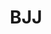 ---
title: "BJJ"
subtitle: ""
# meta description
description: "This is meta description"

service:
  enable : true
  service_item:
    # service item loop
    - title : "BJJ as a sport"
      images:
      - "../../images/bjjchoke.jpg"
      content : "
      **Brazilian ju-jutsu or BJJ** is a martial and self-defense sport developed by brazilians Carlos and Hélio Gracie on the basis of traditional Japanese jujutsu and judo techniques. <br> <br>
      
       Brazilian jujutsu focuses on various martial arts techniques used in the country. In a typical match situation, the goal is to take the opponent to the ground as soon as possible, where the match will end with a lock or strangle. <br><br>"

        
    # service item loop
    - title : "BJJ in Kokkola"
      images:
      - "../../images/bjjclass.webp"
      content : "
      BJJ has been practiced in Kokkola since 2016. Despite its novelty, the sport has already attracted several dozen enthusiasts and its popularity is growing rapidly. Exercises are suitable for everyone - regardless of gender or physical fitness. The workouts are really about doing and the atmosphere is open and friendly.

      Start the life's fitness remodel and book your place from the next basic course or come to our gym for a free tryout. <br> <br>

      The length of the basic course is about 2 months and its price is 100 €. The price includes the membership fee and the exercises after the basic course in the group that continues throughout the season. The training take place twice a week and a more detailed training schedule is always confirmed before the start of the next basic course.  <br><br>"      

timetable:
  enable : true
  title : "BJJ training times"
  timetable_item :
  # timetable_item
    - name : "BJJ colored belts"
      time1 : "Tuesday 19:30-21:00"
      time1location : (Martial Arts Center)
      time2 : "Thursday 18:00-19:30"
      time2location : (Martial Arts Center)
  # timetable_item
    - name : "No-Gi BJJ"
      time1 : "Friday 19:15-20:45"
      time1location : "(Martial Arts Center)"
  # timetable_item
    - name : "Randori (sparring)"
      time1 : "Sunday 16:30-18:00"
      time1location : "(Martial Arts Center)"

coaches:
  enable : true
  title: "BJJ coaches"
  coach_item:
    # valmentaja_item
    - name : "Miika Välimäki"
      belt : "purple belt"
      beltcolor : "#5E3E8D"
      image : "../../images/coaches/Miika Välimäki.webp"
      description : "BJJ coach"
  # valmentaja_item
    - name : "Niko Koivisto"
      belt : "purple belt"
      beltcolor : "#5E3E8D"
      image : "../../images/coaches/Niko Koivisto.webp"
      description : "BJJ coach"
  # valmentaja_item
    - name : "Tomas Ahlstrand"
      belt : "brown belt"
      beltcolor : "#3f2a14"
      image : "../../images/coaches/Tomas Ahlstrand.webp"
      description : "BJJ coach"
  # valmentaja_item
    - name : "Markus Nordbäck"
      belt : "blue belt"
      beltcolor : "#355cb0"
      image : "../../images/coaches/Markus Nordbäck.webp"
      description : "BJJ Coach"
  # valmentaja_item
    - name : "Endre Prágai"
      belt : "blue belt"
      beltcolor : "#355cb0"
      image : "../../images/coaches/Endre Prágai.webp"
      description : "BJJ coach"
  # valmentaja_item
    - name : "Niko Hartikainen"
      belt : "blue belt"
      beltcolor : "#355cb0"
      image : "../../images/coaches/Missing Picture.webp"
      description : "BJJ coach"

moreinfo:
  enable : true
  title : "Information for BJJ practitioners"
  content : "
  Sports Federation: [Suomen Brasilialaisen Ju-Jutsun Liitto](https://bjjliitto.fi/)<br><br>
  Kokkola Budo uses [Suomisport](https://www.suomisport.fi), where practitioners can buy licenses and insurance."
---